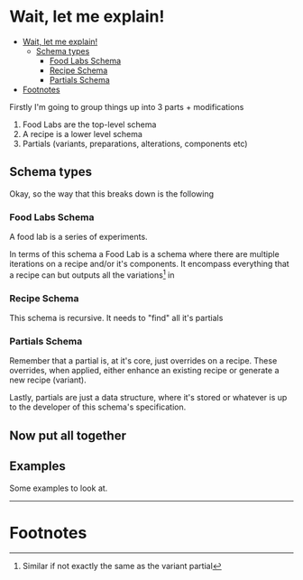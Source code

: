 # Wait, let me explain!

- [Wait, let me explain!](#wait--let-me-explain-)
  * [Schema types](#schema-types)
    + [Food Labs Schema](#food-labs-schema)
    + [Recipe Schema](#recipe-schema)
    + [Partials Schema](#partials-schema)
- [Footnotes](#footnotes)

Firstly I'm going to group things up into 3 parts + modifications

1. Food Labs are the top-level schema
1. A recipe is a lower level schema
1. Partials (variants, preparations, alterations, components etc)

## Schema types
Okay, so the way that this breaks down is the following

### Food Labs Schema
A food lab is a series of experiments.

In terms of this schema a Food Lab is a schema where there are multiple iterations on a recipe and/or it's components. It encompass everything that a recipe can but outputs all the variations[^1] in 

### Recipe Schema
This schema is recursive. It needs to "find" all it's partials

### Partials Schema
Remember that a partial is, at it's core, just overrides on a recipe. These overrides, when applied, either enhance an existing recipe or generate a new recipe (variant).

<!-- , hypothetically, could be any part of a recipe so long as it fits the shape. Meaning that you can modify  -->

Lastly, partials are just a data structure, where it's stored or whatever is up to the developer of this schema's specification.

## Now put all together

## Examples
Some examples to look at.

---

# Footnotes
[^1]: Similar if not exactly the same as the variant partial